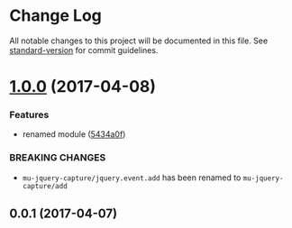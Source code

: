 # Change Log

All notable changes to this project will be documented in this file. See [standard-version](https://github.com/conventional-changelog/standard-version) for commit guidelines.

<a name="1.0.0"></a>
# [1.0.0](https://github.com/mu-lib/mu-jquery-capture/compare/v0.0.1...v1.0.0) (2017-04-08)


### Features

* renamed module ([5434a0f](https://github.com/mu-lib/mu-jquery-capture/commit/5434a0f))


### BREAKING CHANGES

* `mu-jquery-capture/jquery.event.add` has been renamed to `mu-jquery-capture/add`



<a name="0.0.1"></a>
## 0.0.1 (2017-04-07)
